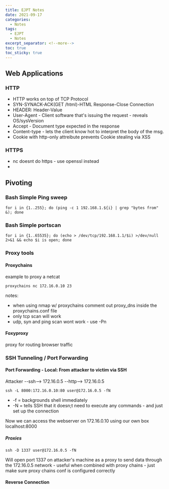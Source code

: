 ```yaml
---
title: EJPT Notes
date: 2021-09-17
categories:
  - Notes
tags:
  - EJPT
  - Notes
excerpt_separator: <!--more-->
toc: true
toc_sticky: true
---
```


<h2 id="web_applications">Web Applications</h2>
<h3>HTTP</h3>
<p>
<ul>
  <li>HTTP works on top of TCP Protocol</li>
  <li>SYN-SYNACK-ACK(GET /html)-HTML Response-Close Connection</li>
  <li>HEADER: Header-Value</li>
  <li>User-Agent - Client software that's issuing the request - reveals OS/sysVersion</li>
  <li>Accept - Document type expected in the response</li>
  <li>Content-type - lets the client know hot to interpret the body of the msg.</li>
  <li>Cookie with http-only attreibute prevents Cookie stealing via XSS</li>
</ul>
</p>
<h3>HTTPS</h3>

<ul>
<li>nc doesnt do https - use openssl instead </li>
<li></li>

</ul>

<h2 id="pivoting">Pivoting</h2>
<h3>Bash Simple Ping sweep</h3>
<code>for i in {1..255}; do (ping -c 1 192.168.1.${i} | grep "bytes from" &); done</code>
<h3>Bash Simple portscan</h3>
<code>for i in {1..65535}; do (echo > /dev/tcp/192.168.1.1/$i) >/dev/null 2>&1 && echo $i is open; done</code>
<h3>Proxy tools</h3>
<h4>Proxychains</h4>
<p>example to proxy a netcat</p>
<code>proxychains nc 172.16.0.10 23</code>
<p>notes:</p>
  <ul>
    <li>when using nmap w/ proxychains comment out proxy_dns inside the proxychains.conf file</li>
    <li>only tcp scan will work</li>
    <li>udp, syn and ping scan wont work - use -Pn</li>
  </ul>
<h4>Foxyproxy</h4>
<p>proxy for routing browser traffic</p>
<h3>SSH Tunneling / Port Forwarding</h3>
<h4>Port Forwarding - Local: From attacker to victim via SSH</h4>
<p>Attacker --ssh--> 172.16.0.5 --http--> 172.16.0.5</p>
<code>ssh -L 8000:172.16.0.10:80 user@172.16.0.5 -fN</code>
<ul>
  <li>-f = backgrounds shell immediately</li>
  <li>-N = tells SSH that it doesn;t need to execute any commands - and just set up the connection</li>
</ul>
<p>Now we can access the webserver on 172.16.0.10 using our own box localhost:8000</p>
<h5>Proxies</h5>
<code>ssh -D 1337 user@172.16.0.5 -fN</code>
<p>Will open port 1337 on attacker's machine as a proxy to send data through the 172.16.0.5 network - useful when combined with proxy chains -  just make sure proxy chains conf is configured correctly</p>
<h4>Reverse Connection</h4>